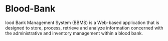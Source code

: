 # Blood-Bank

lood Bank Management System (BBMS) is a Web-based application that is designed to store, process, retrieve and analyze information concerned with the administrative and inventory management within a blood bank.
